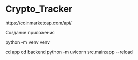 # Crypto_Tracker

https://coinmarketcap.com/api/



Создание приложения

python -m venv venv

cd app cd backend 
python -m uvicorn src.main:app --reload
